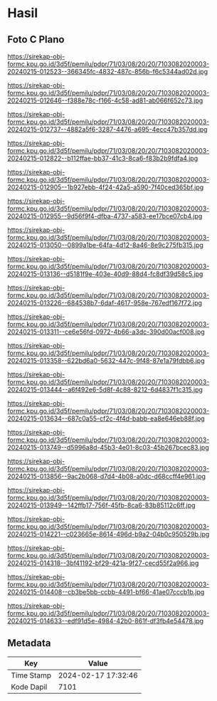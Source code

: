 # Hasil

## Foto C Plano

https://sirekap-obj-formc.kpu.go.id/3d5f/pemilu/pdpr/71/03/08/20/20/7103082020003-20240215-012523--366345fc-4832-487c-856b-f6c5344ad02d.jpg

https://sirekap-obj-formc.kpu.go.id/3d5f/pemilu/pdpr/71/03/08/20/20/7103082020003-20240215-012646--f388e78c-f166-4c58-ad81-ab066f652c73.jpg

https://sirekap-obj-formc.kpu.go.id/3d5f/pemilu/pdpr/71/03/08/20/20/7103082020003-20240215-012737--4882a5f6-3287-4476-a695-4ecc47b357dd.jpg

https://sirekap-obj-formc.kpu.go.id/3d5f/pemilu/pdpr/71/03/08/20/20/7103082020003-20240215-012822--b112ffae-bb37-41c3-8ca6-f83b2b9fdfa4.jpg

https://sirekap-obj-formc.kpu.go.id/3d5f/pemilu/pdpr/71/03/08/20/20/7103082020003-20240215-012905--1b927ebb-4f24-42a5-a590-7f40ced365bf.jpg

https://sirekap-obj-formc.kpu.go.id/3d5f/pemilu/pdpr/71/03/08/20/20/7103082020003-20240215-012955--9d56f9f4-dfba-4737-a583-ee17bce07cb4.jpg

https://sirekap-obj-formc.kpu.go.id/3d5f/pemilu/pdpr/71/03/08/20/20/7103082020003-20240215-013050--0899a1be-64fa-4d12-8a46-8e9c275fb315.jpg

https://sirekap-obj-formc.kpu.go.id/3d5f/pemilu/pdpr/71/03/08/20/20/7103082020003-20240215-013136--d5181f9e-403e-40d9-88d4-fc8df39d58c5.jpg

https://sirekap-obj-formc.kpu.go.id/3d5f/pemilu/pdpr/71/03/08/20/20/7103082020003-20240215-013226--684538b7-6daf-4617-958e-767edf167f72.jpg

https://sirekap-obj-formc.kpu.go.id/3d5f/pemilu/pdpr/71/03/08/20/20/7103082020003-20240215-013311--ce6e56fd-0972-4b66-a3dc-390d00acf008.jpg

https://sirekap-obj-formc.kpu.go.id/3d5f/pemilu/pdpr/71/03/08/20/20/7103082020003-20240215-013358--622bd6a0-5632-447c-9f48-87e1a79fdbb6.jpg

https://sirekap-obj-formc.kpu.go.id/3d5f/pemilu/pdpr/71/03/08/20/20/7103082020003-20240215-013444--a6f492e6-5d8f-4c88-8212-6d4837f1c315.jpg

https://sirekap-obj-formc.kpu.go.id/3d5f/pemilu/pdpr/71/03/08/20/20/7103082020003-20240215-013634--687c0a55-cf2c-4f4d-babb-ea8e646eb88f.jpg

https://sirekap-obj-formc.kpu.go.id/3d5f/pemilu/pdpr/71/03/08/20/20/7103082020003-20240215-013749--d5996a8d-45b3-4e01-8c03-45b267bcec83.jpg

https://sirekap-obj-formc.kpu.go.id/3d5f/pemilu/pdpr/71/03/08/20/20/7103082020003-20240215-013856--9ac2b068-d7d4-4b08-a0dc-d68ccff4e961.jpg

https://sirekap-obj-formc.kpu.go.id/3d5f/pemilu/pdpr/71/03/08/20/20/7103082020003-20240215-013949--142ffb17-756f-45fb-8ca6-83b85112c6ff.jpg

https://sirekap-obj-formc.kpu.go.id/3d5f/pemilu/pdpr/71/03/08/20/20/7103082020003-20240215-014221--c023665e-8614-496d-b9a2-04b0c950529b.jpg

https://sirekap-obj-formc.kpu.go.id/3d5f/pemilu/pdpr/71/03/08/20/20/7103082020003-20240215-014318--3bf41192-bf29-421a-9f27-cecd55f2a966.jpg

https://sirekap-obj-formc.kpu.go.id/3d5f/pemilu/pdpr/71/03/08/20/20/7103082020003-20240215-014408--cb3be5bb-ccbb-4491-bf66-41ae07cccb1b.jpg

https://sirekap-obj-formc.kpu.go.id/3d5f/pemilu/pdpr/71/03/08/20/20/7103082020003-20240215-014633--edf91d5e-4984-42b0-861f-df3fb4e54478.jpg


## Metadata

| Key        | Value               |
| ---------- | ------------------- |
| Time Stamp | 2024-02-17 17:32:46 |
| Kode Dapil | 7101                |



